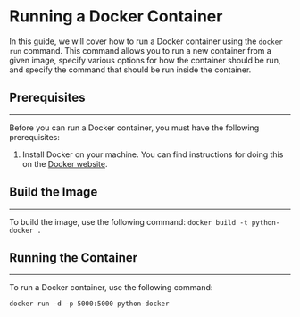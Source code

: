 # Running a Docker Container


In this guide, we will cover how to run a Docker container using the `docker run` command. This command allows you to run a new container from a given image, specify various options for how the container should be run, and specify the command that should be run inside the container.

## Prerequisites
---

Before you can run a Docker container, you must have the following prerequisites:

1.  Install Docker on your machine. You can find instructions for doing this on the [Docker website](https://docs.docker.com/get-docker/).

## Build the Image
---

To build the image, use the following command:
`docker build -t python-docker .`

## Running the Container
---

To run a Docker container, use the following command:

`docker run -d -p 5000:5000 python-docker`

